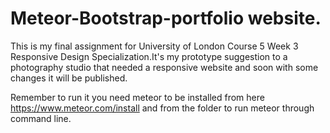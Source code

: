 # Meteor-Bootstrap-portfolio website.
This is my final assignment for University of London Course 5 Week 3 Responsive Design Specialization.It's my prototype suggestion to a photography studio that needed a responsive website and soon with some changes it will be published. 

Remember to run it you need meteor to be installed from here https://www.meteor.com/install and from the folder to run meteor through command line.
